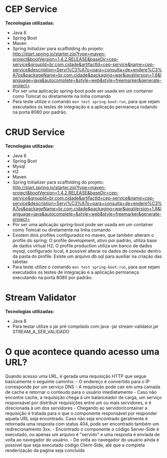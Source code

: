 **CEP Service**
===========
**Tecnologias utilizadas:**
- Java 8
- Spring Boot
- Maven
- Spring Initializer para scaffolding do projeto: http://start.spring.io/starter.zip?type=maven-project&bootVersion=1.4.2.RELEASE&baseDir=cep-service&groupId=br.com.cidade&artifactId=cep-service&name=cep-service&description=Servi%C3%A7o+para+consulta+de+endere%C3%A7os&packageName=br.com.cidade&packaging=war&javaVersion=1.8&language=java&autocomplete=&style=web&style=freemarker&generate-project=
- Por ser uma aplicação spring-boot pode ser usada em um container como Tomcat ou diretamente na linha comando
- Para teste utilize o comando `mvn test spring-boot:run`, para que sejam executados os testes de integração e a aplicação permaneça
   rodando na porta 8080 por padrão.

**CRUD Service**
===========
**Tecnologias utilizadas:**
- Java 8
- Spring Boot
- Mysql
- H2
- Maven
- Spring Initializer para scaffolding do projeto: http://start.spring.io/starter.zip?type=maven-project&bootVersion=1.4.2.RELEASE&baseDir=cep-service&groupId=br.com.cidade&artifactId=cep-service&name=cep-service&description=Servi%C3%A7o+para+consulta+de+endere%C3%A7os&packageName=br.com.cidade&packaging=war&javaVersion=1.8&language=java&autocomplete=&style=web&style=freemarker&generate-project=
- Por ser uma aplicação spring-boot pode ser usada em um container como Tomcat ou diretamente na linha comando
- Existem dois profiles configurados no maven, que também alteram o profile do spring; O profile development, ativo por padrão, utiliza base de dados virtual H2; O profile production utiliza um banco de dados mysql, configurado local, é possivel alterar os dados de conexão dentro da pasta do profile. Existe um arquivo db.sql para auxiliar na criação das tabelas
- Para teste utilize o comando `mvn test spring-boot:run`, para que sejam executados os testes de integração e a aplicação permaneça executando na porta 8080 por padrão.

**Stream Validator**
===========
**Tecnologias utilizadas:**
- Java 8
- Para testar utilize o jar pré compilado com java -jar stream-validator.jar STREAM_A_SER_VALIDADO


**O que acontece quando acesso uma URL?**
===========
Quando acesso uma URL, é gerada uma requisição HTTP que segue basicamente o seguinte caminho:
	- O endereço é convertido para o IP corresponde por um serviço DNS
	- A requisição pode cair em uma camada de cache e retornar o conteudo para o usuário imediatamente
	- Caso não encontre cache, a requisição chega à um balanceador de carga, um serviço responsável por distribuir requisições entre um ou mais servidores, e é direcionada à um dos servidores
	- Chegando ao servidor/container a requisição é tratada para o que o componente responsável por responder aquela URL seja encontrado. Caso não seja encontrado geralmente é retornada uma resposta com status 404, pode ser encontrado também um redirecionamento 3xx.
	- Encontrado o componente o código Server-Side é executado, ou apenas um arquivo é "servido" e uma resposta é enviada de volta ao navegador do usuário.
	- De volta ao navegador do usuário ainda é possivel que seja executado código Client-Side, até que a completa renderização da paǵina seja concluída